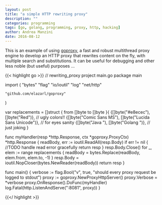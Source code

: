 ```yaml
---
layout: post
title: "a simple HTTP rewriting proxy"
description: ""
categories: programming
tags: [go, golang, programming, proxy, http, hacking]
author: Andrea Manzini
date: 2016-08-12
---
```



This is an example of using [goproxy](https://github.com/elazarl/goproxy), a fast and robust multithread proxy engine to develop an HTTP proxy that rewrites content on the fly, with multiple search and substitutions. It can be useful for debugging and other less noble (but useful) purposes ...

{{< highlight go >}}
// rewriting_proxy project main.go
package main

import (
	"bytes"
	"flag"
	"io/ioutil"
	"log"
	"net/http"

	"github.com/elazarl/goproxy"
)

var replacements = []struct {
	from []byte
	to   []byte
}{
	{[]byte("#e8ecec"), []byte("Red")},                       // ugly colors!!
	{[]byte("Comic Sans MS"), []byte("Lucida Sans Unicode")}, // for eyes sanity
	{[]byte("Java "), []byte("Golang ")},                     // just joking
}

func myHandler(resp *http.Response, ctx *goproxy.ProxyCtx) *http.Response {
	readBody, err := ioutil.ReadAll(resp.Body)
	if err != nil {
		//TODO handle read error gracefully
		return resp
	}
	resp.Body.Close()
	for _, elem := range replacements {
		readBody = bytes.Replace(readBody, elem.from, elem.to, -1)
	}
	resp.Body = ioutil.NopCloser(bytes.NewReader(readBody))
	return resp
}

func main() {
	verbose := flag.Bool("v", true, "should every proxy request be logged to stdout")
	proxy := goproxy.NewProxyHttpServer()
	proxy.Verbose = *verbose
	proxy.OnResponse().DoFunc(myHandler)
	log.Fatal(http.ListenAndServe(":8081", proxy))
}

{{</ highlight >}}
